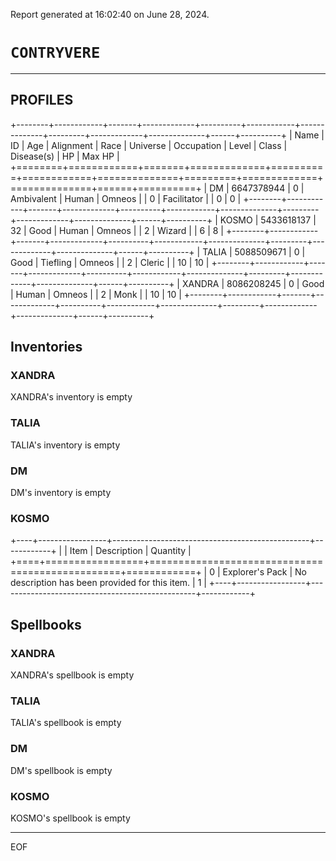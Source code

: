 Report generated at 16:02:40 on June 28, 2024.

# `CONTRYVERE`

----

## PROFILES

+--------+------------+-------+-------------+----------+------------+--------------+---------+-------------+--------------+------+----------+
| Name   |         ID |   Age | Alignment   | Race     | Universe   | Occupation   |   Level | Class       | Disease(s)   |   HP |   Max HP |
+========+============+=======+=============+==========+============+==============+=========+=============+==============+======+==========+
| DM     | 6647378944 |     0 | Ambivalent  | Human    | Omneos     |              |       0 | Facilitator |              |    0 |        0 |
+--------+------------+-------+-------------+----------+------------+--------------+---------+-------------+--------------+------+----------+
| KOSMO  | 5433618137 |    32 | Good        | Human    | Omneos     |              |       2 | Wizard      |              |    6 |        8 |
+--------+------------+-------+-------------+----------+------------+--------------+---------+-------------+--------------+------+----------+
| TALIA  | 5088509671 |     0 | Good        | Tiefling | Omneos     |              |       2 | Cleric      |              |   10 |       10 |
+--------+------------+-------+-------------+----------+------------+--------------+---------+-------------+--------------+------+----------+
| XANDRA | 8086208245 |     0 | Good        | Human    | Omneos     |              |       2 | Monk        |              |   10 |       10 |
+--------+------------+-------+-------------+----------+------------+--------------+---------+-------------+--------------+------+----------+

## Inventories



### XANDRA

XANDRA's inventory is empty

### TALIA

TALIA's inventory is empty

### DM

DM's inventory is empty

### KOSMO

+----+-----------------+-------------------------------------------------+------------+
|    | Item            | Description                                     |   Quantity |
+====+=================+=================================================+============+
|  0 | Explorer's Pack | No description has been provided for this item. |          1 |
+----+-----------------+-------------------------------------------------+------------+

## Spellbooks



### XANDRA

XANDRA's spellbook is empty

### TALIA

TALIA's spellbook is empty

### DM

DM's spellbook is empty

### KOSMO

KOSMO's spellbook is empty

----

EOF